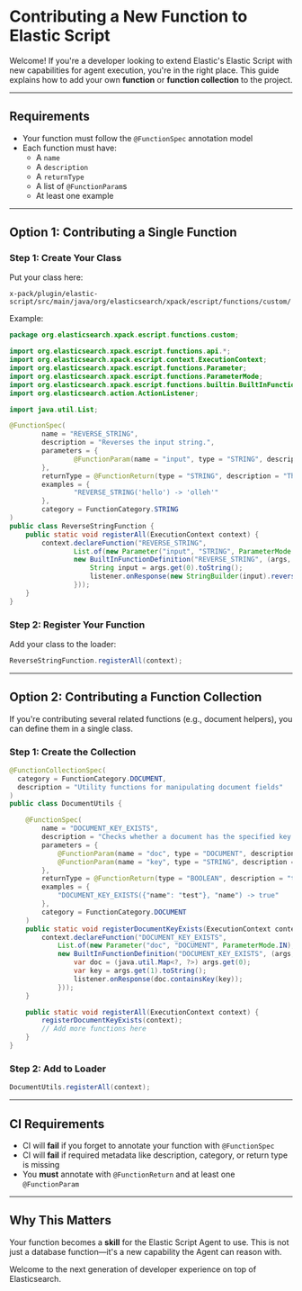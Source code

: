 # Contributing a New Function to Elastic Script

Welcome! If you're a developer looking to extend Elastic's Elastic Script with new capabilities for agent execution, you're in the right place. This guide explains how to add your own **function** or **function collection** to the project.

---

##  Requirements

- Your function must follow the `@FunctionSpec` annotation model
- Each function must have:
    - A `name`
    - A `description`
    - A `returnType`
    - A list of `@FunctionParam`s
    - At least one example

---

##  Option 1: Contributing a Single Function

### Step 1: Create Your Class

Put your class here:

```
x-pack/plugin/elastic-script/src/main/java/org/elasticsearch/xpack/escript/functions/custom/
```

Example:

```java
package org.elasticsearch.xpack.escript.functions.custom;

import org.elasticsearch.xpack.escript.functions.api.*;
import org.elasticsearch.xpack.escript.context.ExecutionContext;
import org.elasticsearch.xpack.escript.functions.Parameter;
import org.elasticsearch.xpack.escript.functions.ParameterMode;
import org.elasticsearch.xpack.escript.functions.builtin.BuiltInFunctionDefinition;
import org.elasticsearch.action.ActionListener;

import java.util.List;

@FunctionSpec(
        name = "REVERSE_STRING",
        description = "Reverses the input string.",
        parameters = {
                @FunctionParam(name = "input", type = "STRING", description = "The string to reverse")
        },
        returnType = @FunctionReturn(type = "STRING", description = "The reversed string"),
        examples = {
                "REVERSE_STRING('hello') -> 'olleh'"
        },
        category = FunctionCategory.STRING
)
public class ReverseStringFunction {
    public static void registerAll(ExecutionContext context) {
        context.declareFunction("REVERSE_STRING",
                List.of(new Parameter("input", "STRING", ParameterMode.IN)),
                new BuiltInFunctionDefinition("REVERSE_STRING", (args, listener) -> {
                    String input = args.get(0).toString();
                    listener.onResponse(new StringBuilder(input).reverse().toString());
                }));
    }
}
```

### Step 2: Register Your Function

Add your class to the loader:

```java
ReverseStringFunction.registerAll(context);
```

---

##  Option 2: Contributing a Function Collection

If you're contributing several related functions (e.g., document helpers), you can define them in a single class.

### Step 1: Create the Collection

```java
@FunctionCollectionSpec(
  category = FunctionCategory.DOCUMENT,
  description = "Utility functions for manipulating document fields"
)
public class DocumentUtils {

    @FunctionSpec(
        name = "DOCUMENT_KEY_EXISTS",
        description = "Checks whether a document has the specified key.",
        parameters = {
            @FunctionParam(name = "doc", type = "DOCUMENT", description = "The document to check"),
            @FunctionParam(name = "key", type = "STRING", description = "The key to look for")
        },
        returnType = @FunctionReturn(type = "BOOLEAN", description = "true if key exists, false otherwise"),
        examples = {
            "DOCUMENT_KEY_EXISTS({"name": "test"}, "name") -> true"
        },
        category = FunctionCategory.DOCUMENT
    )
    public static void registerDocumentKeyExists(ExecutionContext context) {
        context.declareFunction("DOCUMENT_KEY_EXISTS",
            List.of(new Parameter("doc", "DOCUMENT", ParameterMode.IN), new Parameter("key", "STRING", ParameterMode.IN)),
            new BuiltInFunctionDefinition("DOCUMENT_KEY_EXISTS", (args, listener) -> {
                var doc = (java.util.Map<?, ?>) args.get(0);
                var key = args.get(1).toString();
                listener.onResponse(doc.containsKey(key));
            }));
    }

    public static void registerAll(ExecutionContext context) {
        registerDocumentKeyExists(context);
        // Add more functions here
    }
}
```

### Step 2: Add to Loader

```java
DocumentUtils.registerAll(context);
```

---

##  CI Requirements

- CI will **fail** if you forget to annotate your function with `@FunctionSpec`
- CI will **fail** if required metadata like description, category, or return type is missing
- You **must** annotate with `@FunctionReturn` and at least one `@FunctionParam`

---

##  Why This Matters

Your function becomes a **skill** for the Elastic Script Agent to use. This is not just a database function—it's a new capability the Agent can reason with.

Welcome to the next generation of developer experience on top of Elasticsearch.
